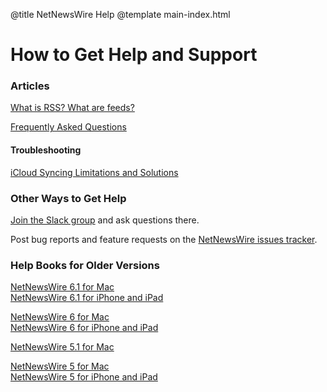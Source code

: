 @title NetNewsWire Help
@template main-index.html

# How to Get Help and Support

### Articles

[What is RSS? What are feeds?](what-is-rss.html)

[Frequently Asked Questions](https://netnewswire.com/frequently-asked-questions.html)

#### Troubleshooting

[iCloud Syncing Limitations and Solutions](iCloud.html)

### Other Ways to Get Help

[Join the Slack group](https://netnewswire.com/slack) and ask questions there.

Post bug reports and feature requests on the [NetNewsWire issues tracker](https://github.com/Ranchero-Software/NetNewsWire/issues).

### Help Books for Older Versions

[NetNewsWire 6.1 for Mac](mac/6.1/en/)<br>
[NetNewsWire 6.1 for iPhone and iPad](ios/6.1/en/)

[NetNewsWire 6 for Mac](mac/6.0/en/)<br>
[NetNewsWire 6 for iPhone and iPad](ios/6.0/en/)

[NetNewsWire 5.1 for Mac](mac/5.1/en/)

[NetNewsWire 5 for Mac](mac/5.0/en/)<br>
[NetNewsWire 5 for iPhone and iPad](ios/5.0/en/)

